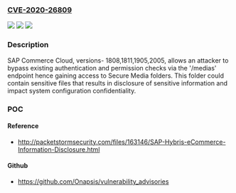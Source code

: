 ### [CVE-2020-26809](https://cve.mitre.org/cgi-bin/cvename.cgi?name=CVE-2020-26809)
![](https://img.shields.io/static/v1?label=Product&message=SAP%20Commerce%20Cloud&color=blue)
![](https://img.shields.io/static/v1?label=Version&message=%3C1808%20&color=brighgreen)
![](https://img.shields.io/static/v1?label=Vulnerability&message=Information%20Disclosure&color=brighgreen)

### Description

SAP Commerce Cloud, versions- 1808,1811,1905,2005, allows an attacker to bypass existing authentication and permission checks via the '/medias' endpoint hence gaining access to Secure Media folders. This folder could contain sensitive files that results in disclosure of sensitive information and impact system configuration confidentiality.

### POC

#### Reference
- http://packetstormsecurity.com/files/163146/SAP-Hybris-eCommerce-Information-Disclosure.html

#### Github
- https://github.com/Onapsis/vulnerability_advisories

